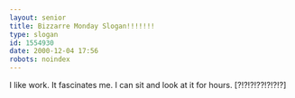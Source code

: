 ```yaml
---
layout: senior
title: Bizzarre Monday Slogan!!!!!!!
type: slogan
id: 1554930
date: 2000-12-04 17:56
robots: noindex
---
```

I like work. It fascinates me. I can sit and look at it for hours. [?!?!?!??!?!?!?]